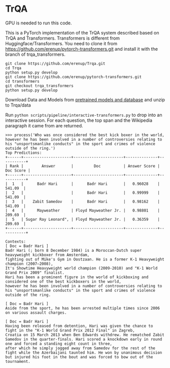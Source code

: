 # TrQA
GPU is needed to run this code.

This is a PyTorch implementation of the TrQA system described based on TrQA and Transformers.
Transformers is different from Huggingface/Transformers. You need to clone it from https://github.com/erenup/pytorch-transformers.git
and install it with the branch of trqa_transformers. 
```
git clone https://github.com/erenup/Trqa.git
cd Trqa
python setup.py develop
git clone https://github.com/erenup/pytorch-transformers.git
cd transformers
git checkout trqa_transformers
python setup.py develop
```
Download Data and Models from [pretrained models and database](https://drive.google.com/open?id=1tilewF8o4OufQ3WjaoHZ312btigbWAry) and unzip to Trqa/data

Run `python scripts/pipeline/interactive-transformers.py` to drop into an interactive session. For each question, the top span and the Wikipedia paragraph it came from are returned.

```
>>> process('Who was once considered the best kick boxer in the world, however he has been involved in a number of controversies relating to his "unsportsmanlike conducts" in the sport and crimes of violence outside of the ring.')
Top Predictions:
+------+---------------------+----------------------+--------------+-----------+
| Rank |        Answer       |         Doc          | Answer Score | Doc Score |
+------+---------------------+----------------------+--------------+-----------+
|  1   |      Badr Hari      |      Badr Hari       |   0.96028    |   541.09  |
|  2   |                     |      Badr Hari       |   0.99999    |   541.09  |
|  3   |    Zabit Samedov    |      Badr Hari       |   0.98162    |   541.09  |
|  4   |      Mayweather     | Floyd Mayweather Jr. |   0.98801    |   209.69  |
|  5   | Sugar Ray Leonard", | Floyd Mayweather Jr. |   0.36359    |   209.69  |
+------+---------------------+----------------------+--------------+-----------+

Contexts:
[ Doc = Badr Hari ]
Badr Hari (; born 8 December 1984) is a Moroccan-Dutch super heavyweight kickboxer from Amsterdam, 
fighting out of Mike's Gym in Oostzaan. He is a former K-1 Heavyweight champion (2007—2008), 
It's Showtime Heavyweight world champion (2009-2010) and "K-1 World Grand Prix 2009" finalist. 
Hari has been a prominent figure in the world of kickboxing and considered one of the best kickboxers in the world, 
however he has been involved in a number of controversies relating to his "unsportsmanlike conducts" in the sport and crimes of violence outside of the ring.

[ Doc = Badr Hari ]
Aside from the sport, he has been arrested multiple times since 2006 on various assault charges.

[ Doc = Badr Hari ]
Having been released from detention, Hari was given the chance to fight in the "K-1 World Grand Prix 2012 Final" in Zagreb,
Croatia on 15 March 2013 when Ben Edwards withdrew. He rematched Zabit Samedov in the quarter-finals. Hari scored a knockdown early in round one and forced a standing eight count in three, 
after which he simply jogged away from Samedov for the rest of the fight while the Azerbaijani taunted him. He won by unanimous decision but injured his foot in the bout and was forced to bow out of the tournament.

```
